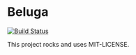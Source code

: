 # Beluga

[![Build Status](https://travis-ci.org/johnny-lai/beluga.svg?branch=master)](https://travis-ci.org/johnny-lai/beluga)

This project rocks and uses MIT-LICENSE.

